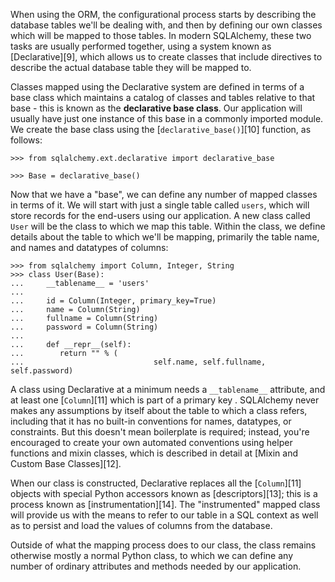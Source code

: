 When using the ORM, the configurational process starts by describing the database tables we'll be dealing with, and then by defining our own classes which will be mapped to those tables. In modern SQLAlchemy, these two tasks are usually performed together, using a system known as [Declarative][9], which allows us to create classes that include directives to describe the actual database table they will be mapped to.

Classes mapped using the Declarative system are defined in terms of a base class which maintains a catalog of classes and tables relative to that base - this is known as the **declarative base class**. Our application will usually have just one instance of this base in a commonly imported module. We create the base class using the [`declarative_base()`][10] function, as follows:
    
```    
>>> from sqlalchemy.ext.declarative import declarative_base

>>> Base = declarative_base()
```

Now that we have a "base", we can define any number of mapped classes in terms of it. We will start with just a single table called `users`, which will store records for the end-users using our application. A new class called `User` will be the class to which we map this table. Within the class, we define details about the table to which we'll be mapping, primarily the table name, and names and datatypes of columns:
    
```    
>>> from sqlalchemy import Column, Integer, String
>>> class User(Base):
...     __tablename__ = 'users'
...
...     id = Column(Integer, primary_key=True)
...     name = Column(String)
...     fullname = Column(String)
...     password = Column(String)
...
...     def __repr__(self):
...        return "" % (
...                             self.name, self.fullname, self.password)
```

A class using Declarative at a minimum needs a `__tablename__` attribute, and at least one [`Column`][11] which is part of a primary key . SQLAlchemy never makes any assumptions by itself about the table to which a class refers, including that it has no built-in conventions for names, datatypes, or constraints. But this doesn't mean boilerplate is required; instead, you're encouraged to create your own automated conventions using helper functions and mixin classes, which is described in detail at [Mixin and Custom Base Classes][12].

When our class is constructed, Declarative replaces all the [`Column`][11] objects with special Python accessors known as [descriptors][13]; this is a process known as [instrumentation][14]. The "instrumented" mapped class will provide us with the means to refer to our table in a SQL context as well as to persist and load the values of columns from the database.

Outside of what the mapping process does to our class, the class remains otherwise mostly a normal Python class, to which we can define any number of ordinary attributes and methods needed by our application.
